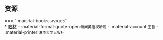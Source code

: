 ## 资源  
=== ":material-book:`EGP20103`"  
    * [教材](https://api.mir6.com/api/lanzou?url=https://cqu-openlib.lanzout.com/iSvBu29j329a&down=true) - :material-format-quote-open:`新闻英语视听说` - :material-account:`王哲` - :material-printer:`清华大学出版社`  